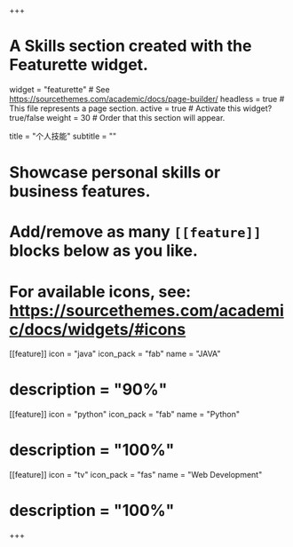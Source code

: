 +++
# A Skills section created with the Featurette widget.
widget = "featurette"  # See https://sourcethemes.com/academic/docs/page-builder/
headless = true  # This file represents a page section.
active = true  # Activate this widget? true/false
weight = 30  # Order that this section will appear.

title = "个人技能"
subtitle = ""

# Showcase personal skills or business features.
# 
# Add/remove as many `[[feature]]` blocks below as you like.
# 
# For available icons, see: https://sourcethemes.com/academic/docs/widgets/#icons

[[feature]]
  icon = "java"
  icon_pack = "fab"
  name = "JAVA"
#   description = "90%"
  
[[feature]]
  icon = "python"
  icon_pack = "fab"
  name = "Python"
#   description = "100%"  

[[feature]]
  icon = "tv"
  icon_pack = "fas"
  name = "Web Development"
#   description = "100%"  
+++
